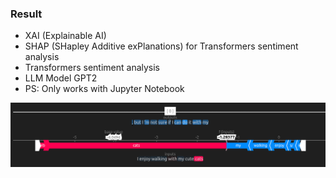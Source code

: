 ### Result
* XAI (Explainable AI)
* SHAP (SHapley Additive exPlanations) for Transformers sentiment analysis
* Transformers sentiment analysis
* LLM Model GPT2
* PS: Only works with Jupyter Notebook

<img src='results.png' />

